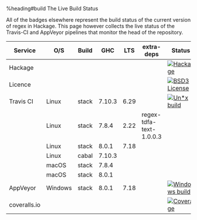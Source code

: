 %heading#build The Live Build Status

All of the badges elsewhere represent the build status of the current version
of regex in Hackage.  This page however collects the live status of the
Travis-CI and AppVeyor pipelines that monitor the head of the repository.

| Service      | O/S     | Build | GHC    | LTS  | extra-deps              | Status
| ------------ | ------- | ----- | ------ | ---- | ----------------------- | ------
| Hackage      |         |       |        |      |                         | [![Hackage](https://img.shields.io/hackage/v/regex.svg)](https://hackage.haskell.org/package/regex)
| Licence      |         |       |        |      |                         | [![BSD3 License](http://img.shields.io/badge/license-BSD3-brightgreen.svg)](https://tldrlegal.com/license/bsd-3-clause-license-%28revised%29)
| Travis CI    | Linux   | stack | 7.10.3 | 6.29 |                         | [![Un*x build](https://travis-ci.org/iconnect/regex.svg?branch=master)](https://travis-ci.org/iconnect/regex)
|              | Linux   | stack | 7.8.4  | 2.22 | regex-tdfa-text-1.0.0.3 |
|              | Linux   | stack | 8.0.1  | 7.18 |                         |
|              | Linux   | cabal | 7.10.3 |      |                         |
|              | macOS   | stack | 7.8.4  |      |                         |
|              | macOS   | stack | 8.0.1  |      |                         |
| AppVeyor     | Windows | stack | 8.0.1  | 7.18 |                         |  [![Windows build](https://ci.appveyor.com/api/projects/status/9gqs37u3h1mlc02b?svg=true)](https://ci.appveyor.com/project/engineerirngirisconnectcouk/regex/branch/master)
| coveralls.io |         |       |        |      |                         |  [![Coverage](https://coveralls.io/repos/github/iconnect/regex/badge.svg?branch=master)](https://coveralls.io/github/iconnect/regex?branch=master)
